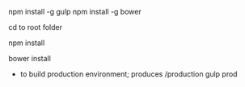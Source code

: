 
npm install -g gulp
npm install -g bower

cd to root folder

npm install

bower install


- to build production environment; produces <root>/production
	gulp prod